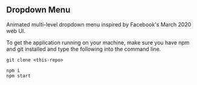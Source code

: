 ## Dropdown Menu 

Animated multi-level dropdown menu inspired by Facebook's March 2020 web UI. 

To get the application running on your machine, make sure you have npm and git installed and type the following into the command line.

```
git clone <this-repo>

npm i
npm start
```